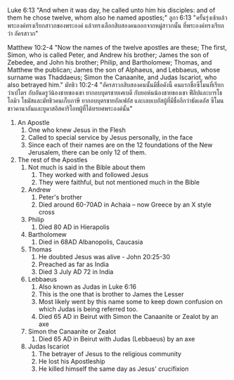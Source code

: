 Luke 6:13 "And when it was day, he called unto him his disciples: and of them he chose twelve, whom also he named apostles;"
ลูกา 6:13 "ครั้นรุ่งเช้าแล้วพระองค์ทรงเรียกสาวกของพระองค์ แล้วทรงเลือกสิบสองคนออกจากหมู่สาวกนั้น ที่พระองค์ทรงเรียกว่า อัครสาวก"

Matthew 10:2-4 "Now the names of the twelve apostles are these; The first, Simon, who is called Peter, and Andrew his brother; James the son of Zebedee, and John his brother; Philip, and Bartholomew; Thomas, and Matthew the publican; James the son of Alphaeus, and Lebbaeus, whose surname was Thaddaeus; Simon the Canaanite, and Judas Iscariot, who also betrayed him."
มัทธิว 10:2-4 "อัครสาวกสิบสองคนนั้นมีชื่อดังนี้ คนแรกชื่อซีโมนที่เรียกว่าเปโตร กับอันดรูว์น้องชายของเขา ยากอบบุตรชายเศเบดี กับยอห์นน้องชายของเขา ฟีลิปและบารโธโลมิว โธมัสและมัทธิวคนเก็บภาษี ยากอบบุตรชายอัลเฟอัส และเลบเบอัสผู้ที่มีชื่ออีกว่าธัดเดอัส ซีโมนชาวคานาอันและยูดาสอิสคาริโอทผู้ที่ได้ทรยศพระองค์นั้น"

1. An Apostle
    1. One who knew Jesus in the Flesh
    2. Called to special service by Jesus personally, in the face
    3. Since each of their names are on the 12 foundations of the New Jerusalem, there can be only 12 of them.
2. The rest of the Apostles
    1. Not much is said in the Bible about them
        1. They worked with and followed Jesus
        2. They were faithful, but not mentioned much in the Bible
    2. Andrew
        1. Peter's brother
        2. Died around 60-70AD in Achaia – now Greece by an X style cross
    3. Philip
        1. Died 80 AD in Hierapolis
    4. Bartholomew
        1. Died in 68AD Albanopolis, Caucasia
    5. Thomas
        1. He doubted Jesus was alive - John 20:25-30
        2. Preached as far as India
        3. Died 3 July AD 72 in India
    6. Lebbaeus
        1. Also known as Judas in Luke 6:16
        2. This is the one that is brother to James the Lesser
        3. Most likely went by this name some to keep down confusion on which Judas is being referred too.
        4. Died 65 AD in Beirut with Simon the Canaanite or Zealot by an axe
    7. Simon the Canaanite or Zealot
        1. Died 65 AD in Beirut with Judas (Lebbaeus) by an axe
    8. Judas Iscariot
        1. The betrayer of Jesus to the religious community
        2. He lost his Apostleship
        3. He killed himself the same day as Jesus' crucifixion
